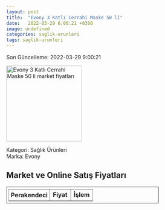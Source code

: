 ```yaml
---
layout: post
title:  "Evony 3 Katlı Cerrahi Maske 50 li"
date:   2022-03-29 6:00:21 +0300
image: undefined
categories: saglik-urunleri
tags: saglik-urunleri
---
```


Son Güncelleme: 2022-03-29 9:00:21

<img src="undefined" width="200" alt="Evony 3 Katlı Cerrahi Maske 50 li market fiyatları" />

Kategori: Sağlık Ürünleri
<br />
Marka: Evony

<h2>Market ve Online Satış Fiyatları</h2>

<table border="1" style="padding: 5px;width:80%;">
  <tr>
    <td style="padding: 5px;"><strong>Perakendeci</strong></td>
    <td><strong>Fiyat</strong></td>
    <td><strong>İşlem</strong></td>
  </tr>
  
</table>
